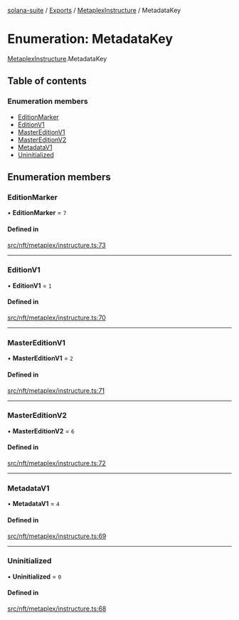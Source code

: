 [solana-suite](../README.md) / [Exports](../modules.md) / [MetaplexInstructure](../modules/MetaplexInstructure.md) / MetadataKey

# Enumeration: MetadataKey

[MetaplexInstructure](../modules/MetaplexInstructure.md).MetadataKey

## Table of contents

### Enumeration members

- [EditionMarker](MetaplexInstructure.MetadataKey.md#editionmarker)
- [EditionV1](MetaplexInstructure.MetadataKey.md#editionv1)
- [MasterEditionV1](MetaplexInstructure.MetadataKey.md#mastereditionv1)
- [MasterEditionV2](MetaplexInstructure.MetadataKey.md#mastereditionv2)
- [MetadataV1](MetaplexInstructure.MetadataKey.md#metadatav1)
- [Uninitialized](MetaplexInstructure.MetadataKey.md#uninitialized)

## Enumeration members

### EditionMarker

• **EditionMarker** = `7`

#### Defined in

[src/nft/metaplex/instructure.ts:73](https://github.com/fukaoi/solana-suite/blob/25d3582/src/nft/metaplex/instructure.ts#L73)

___

### EditionV1

• **EditionV1** = `1`

#### Defined in

[src/nft/metaplex/instructure.ts:70](https://github.com/fukaoi/solana-suite/blob/25d3582/src/nft/metaplex/instructure.ts#L70)

___

### MasterEditionV1

• **MasterEditionV1** = `2`

#### Defined in

[src/nft/metaplex/instructure.ts:71](https://github.com/fukaoi/solana-suite/blob/25d3582/src/nft/metaplex/instructure.ts#L71)

___

### MasterEditionV2

• **MasterEditionV2** = `6`

#### Defined in

[src/nft/metaplex/instructure.ts:72](https://github.com/fukaoi/solana-suite/blob/25d3582/src/nft/metaplex/instructure.ts#L72)

___

### MetadataV1

• **MetadataV1** = `4`

#### Defined in

[src/nft/metaplex/instructure.ts:69](https://github.com/fukaoi/solana-suite/blob/25d3582/src/nft/metaplex/instructure.ts#L69)

___

### Uninitialized

• **Uninitialized** = `0`

#### Defined in

[src/nft/metaplex/instructure.ts:68](https://github.com/fukaoi/solana-suite/blob/25d3582/src/nft/metaplex/instructure.ts#L68)
